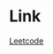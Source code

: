 # Link

[Leetcode](https://leetcode.com/contest/biweekly-contest-43/problems/maximum-score-from-removing-substrings/)

